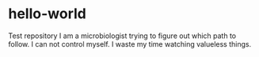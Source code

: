 # hello-world
Test repository
I am a microbiologist trying to figure out which path to follow. I can not control myself. I waste my time watching valueless things. 
